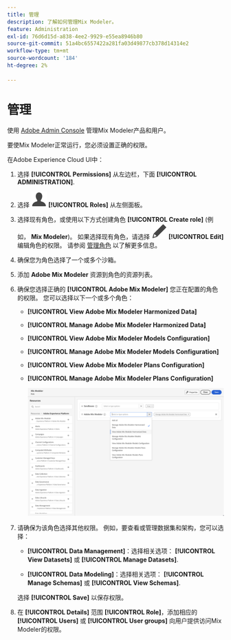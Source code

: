 ```yaml
---
title: 管理
description: 了解如何管理Mix Modeler。
feature: Administration
exl-id: 76d6d15d-a838-4ee2-9929-e55ea8946b80
source-git-commit: 51a4bc6557422a281fa03d49877cb378d14314e2
workflow-type: tm+mt
source-wordcount: '184'
ht-degree: 2%

---
```


# 管理

使用 [Adobe Admin Console](https://helpx.adobe.com/cn/enterprise/using/admin-console.html) 管理Mix Modeler产品和用户。

要使Mix Modeler正常运行，您必须设置正确的权限。

在Adobe Experience Cloud UI中：

1. 选择 **[!UICONTROL Permissions]** 从左边栏，下面 **[!UICONTROL ADMINISTRATION]**.

1. 选择 ![人员](assets/icons/User.svg) **[!UICONTROL Roles]** 从左侧面板。

1. 选择现有角色，或使用以下方式创建角色 **[!UICONTROL Create role]** (例如， **Mix Modeler**)。 如果选择现有角色，请选择 ![编辑](assets/icons/Edit.svg) **[!UICONTROL Edit]** 编辑角色的权限。 请参阅 [管理角色](https://helpx.adobe.com/cn/enterprise/using/admin-console.html) 以了解更多信息。

1. 确保您为角色选择了一个或多个沙箱。

1. 添加 **Adobe Mix Modeler** 资源到角色的资源列表。

1. 确保您选择正确的 **[!UICONTROL Adobe Mix Modeler]** 您正在配置的角色的权限。 您可以选择以下一个或多个角色：

   - **[!UICONTROL View Adobe Mix Modeler Harmonized Data]**
   - **[!UICONTROL Manage Adobe Mix Modeler Harmonized Data]**
   - **[!UICONTROL View Adobe Mix Modeler Models Configuration]**
   - **[!UICONTROL Manage Adobe Mix Modeler Models Configuration]**
   - **[!UICONTROL View Adobe Mix Modeler Plans Configuration]**
   - **[!UICONTROL Manage Adobe Mix Modeler Plans Configuration]**

     ![MIX MODELERRBAC](assets/mix-modeler-rbac.png)


1. 请确保为该角色选择其他权限。 例如，要查看或管理数据集和架构，您可以选择：

   - **[!UICONTROL Data Management]**：选择相关选项： **[!UICONTROL View Datasets]** 或 **[!UICONTROL Manage Datasets]**.

   - **[!UICONTROL Data Modeling]**：选择相关选项： **[!UICONTROL Manage Schemas]** 或 **[!UICONTROL View Schemas]**.

   <!--
    * **[!UICONTROL Data Governance]**: ensure you select **[!UICONTROL View User Activity Log]** and **[!UICONTROL View Data Usage Policies]**.
    -->

   <!--![Permissions](assets/permissions-including-privacy.png)-->

   选择 **[!UICONTROL Save]** 以保存权限。

1. 在 **[!UICONTROL Details]** 范围 **[!UICONTROL Role]**，添加相应的 **[!UICONTROL Users]** 或 **[!UICONTROL User groups]** 向用户提供访问Mix Modeler的权限。
